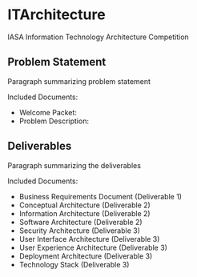 # ITArchitecture
IASA Information Technology Architecture Competition

## Problem Statement

Paragraph summarizing problem statement

Included Documents: 
- Welcome Packet:
- Problem Description:

## Deliverables

Paragraph summarizing the deliverables

Included Documents:
- Business Requirements Document (Deliverable 1)
- Conceptual Architecture (Deliverable 2)
- Information Architecture (Deliverable 2)
- Software Architecture (Deliverable 2)
- Security Architecture (Deliverable 3)
- User Interface Architecture (Deliverable 3)
- User Experience Architecture (Deliverable 3)
- Deployment Architecture (Deliverable 3)
- Technology Stack (Deliverable 3)
